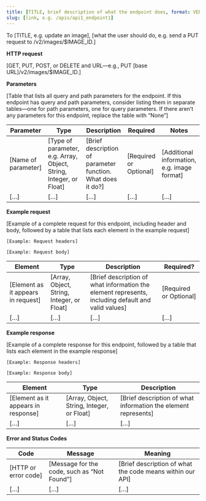 ```yaml
---
title: [TITLE, brief description of what the endpoint does, format: VERB a(n)/all NOUN(s), e.g. Update an Image]
slug: [link, e.g. /apis/api1_endpoint1]
---
```


To [TITLE, e.g. update an image], [what the user should do, e.g. send a PUT request to /v2/images/$IMAGE_ID.]

**HTTP request**

[GET, PUT, POST, or DELETE and URL—e.g., PUT [base URL]/v2/images/$IMAGE_ID.]

**Parameters**

[Table that lists all query and path parameters for the endpoint. If this endpoint has query and path parameters, consider listing them in separate tables—one for path parameters, one for query parameters. If there aren’t any parameters for this endpoint, replace the table with “None”]

| Parameter           | Type                                                               | Description                                                 | Required               | Notes                                       |
| ------------------- | ------------------------------------------------------------------ | ----------------------------------------------------------- | ---------------------- | ------------------------------------------- |
| [Name of parameter] | [Type of parameter, e.g. Array, Object, String, Integer, or Float] | [Brief description of parameter function. What does it do?] | [Required or Optional] | [Additional information, e.g. image format] |
| […]                 | […]                                                                | […]                                                         | […]                    | […]                                         |

**Example request**

[Example of a complete request for this endpoint, including header and body, followed by a table that lists each element in the example request]

```
[Example: Request headers]
```

```
[Example: Request body]
```

| Element                            | Type                                       | Description                                                                                        | Required?              |
| ---------------------------------- | ------------------------------------------ | -------------------------------------------------------------------------------------------------- | ---------------------- |
| [Element as it appears in request] | [Array, Object, String, Integer, or Float] | [Brief description of what information the element represents, including default and valid values] | [Required or Optional] |
| […]                                | […]                                        | […]                                                                                                | […]                    |

**Example response**

[Example of a complete response for this endpoint, followed by a table that lists each element in the example response]

```
[Example: Response headers]
```

```
[Example: Response body]
```

| Element                             | Type                                       | Description                                                    |
| ----------------------------------- | ------------------------------------------ | -------------------------------------------------------------- |
| [Element as it appears in response] | [Array, Object, String, Integer, or Float] | [Brief description of what information the element represents] |
| […]                                 | […]                                        | […]                                                            |

**Error and Status Codes**

| Code                 | Message                                     | Meaning                                                   |
| -------------------- | ------------------------------------------- | --------------------------------------------------------- |
| [HTTP or error code] | [Message for the code, such as “Not Found”] | [Brief description of what the code means within our API] |
| […]                  | […]                                         | […]                                                       |

